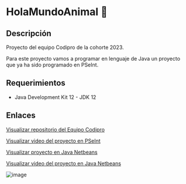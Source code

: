 # HolaMundoAnimal 🐶

## Descripción

Proyecto del equipo Codipro de la cohorte 2023.

Para este proyecto vamos a programar en lenguaje de Java un proyecto que ya ha sido programado en PSeInt.

## Requerimientos

- Java Development Kit 12 - JDK 12

## Enlaces

[Visualizar repositorio del Equipo Codipro](https://github.com/CodeStrong2023/SegundoSemestreCodiPro)

[Visualizar video del proyecto en PSeInt](https://www.youtube.com/watch?v=jWhF1lcBhNo)

[Visualizar proyecto en Java Netbeans](https://github.com/CodeStrong2023/HolaMundoAnimal/tree/ed7eced3336eee51634940fafb283bfa7c2b4c0c)

[Visualizar video del proyecto en Java Netbeans](https://drive.google.com/file/d/1YZ7ICeN_1UznWKbXkmGsZL2ynZ-muR4e/view?usp=sharing)



![image](https://github.com/CodeStrong2023/HolaMundoAnimal/assets/135785905/1097443d-2b61-49a5-8bec-4889e2533d84)
